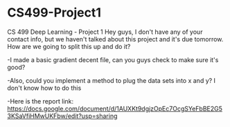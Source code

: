# CS499-Project1
CS 499 Deep Learning - Project 1
Hey guys, I don't have any of your contact info, but we haven't talked about this project and it's due tomorrow. How are we going to split this up and do it?

-I made a basic gradient decent file, can you guys check to make sure it's good?

-Also, could you implement a method to plug the data sets into x and y? I don't know how to do this

-Here is the report link: https://docs.google.com/document/d/1AUXKt9dgjzOpEc7OcgSYeFbBE2G53KSaVfiHMwUKFbw/edit?usp=sharing
